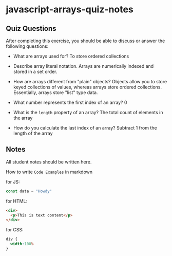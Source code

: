 # javascript-arrays-quiz-notes

## Quiz Questions

After completing this exercise, you should be able to discuss or answer the following questions:

- What are arrays used for?
  To store ordered collections

- Describe array literal notation.
  Arrays are numerically indexed and stored in a set order.

- How are arrays different from "plain" objects?
  Objects allow you to store keyed collections of values, whereas arrays store ordered collections. Essentially, arrays store "list" type data.

- What number represents the first index of an array?
  0

- What is the `length` property of an array?
  The total count of elements in the array

- How do you calculate the last index of an array?
  Subtract 1 from the length of the array


## Notes

All student notes should be written here.


How to write `Code Examples` in markdown

for JS:
```javascript
const data = "Howdy"
```

for HTML:
```html
<div>
  <p>This is text content</p>
</div>
```

for CSS:
```css
div {
  width:100%
}
```
